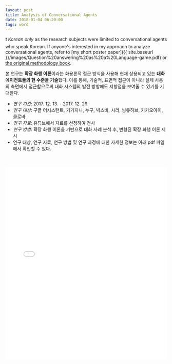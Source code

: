 ```yaml
---
layout: post
title: Analysis of Conversational Agents
date: 2018-01-04 06:20:00
tags: word
---
```


:exclamation: *Korean only* as the research subjects were limited to conversational agents who speak Korean. If anyone's interested in my approach to analyze conversational agents, refer to [my short poster paper]({{ site.baseurl }}/images/Question%20answering%20as%20a%20Language-game.pdf) or [the original methodology book](https://www.degruyter.com/viewbooktoc/product/67153).
  
  본 연구는 **확장 화행 이론**이라는 화용론적 접근 방식을 사용해 현재 상용되고 있는 **대화 에이전트들의 현 수준을 기술**했다. 이를 통해, 기술적, 표면적 접근이 아니라 실제 사용의 측면에서 접근함으로써 대화 시스템의 발전 방향에도 지향점을 보여줄 수 있기를 기대한다.
<br />
- *연구 기간*: 2017. 12. 13. - 2017. 12. 29.
- *연구 대상*: 구글 어시스턴트, 기가지니, 누구, 빅스비, 시리, 씽큐허브, 카카오아이, 클로바
- *연구 자료*: 유튜브에서 자료를 선정하여 전사
- *연구 방법*: 확장 화행 이론을 기반으로 대화 사례 분석 후, 변형된 확장 화행 이론 제시
- 연구 대상, 연구 자료, 연구 방법 및 연구 과정에 대한 자세한 정보는 아래 pdf 파일에서 확인할 수 있다.
<br />
<br />
<embed src="{{ site.baseurl }}/images/conversationalagent.pdf" width="100%" height="600" type='application/pdf'>
